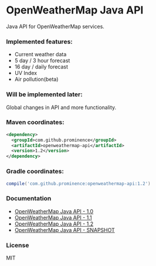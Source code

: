 # OpenWeatherMap Java API
Java API for OpenWeatherMap services.

### Implemented features:
* Current weather data
* 5 day / 3 hour forecast
* 16 day / daily forecast
* UV Index
* Air pollution(beta)

### Will be implemented later:
Global changes in API and more functionality.

### Maven coordinates:

```xml
<dependency>
  <groupId>com.github.prominence</groupId>
  <artifactId>openweathermap-api</artifactId>
  <version>1.2</version>
</dependency>
```

### Gradle coordinates:

```groovy
compile('com.github.prominence:openweathermap-api:1.2')
```

### Documentation
* [OpenWeatherMap Java API - 1.0](docs/Release_1.0.md)
* [OpenWeatherMap Java API - 1.1](docs/Release_1.1.md)
* [OpenWeatherMap Java API - 1.2](docs/Release_1.2.md)
* [OpenWeatherMap Java API - SNAPSHOT](docs/SNAPSHOT.md)

### License
MIT
